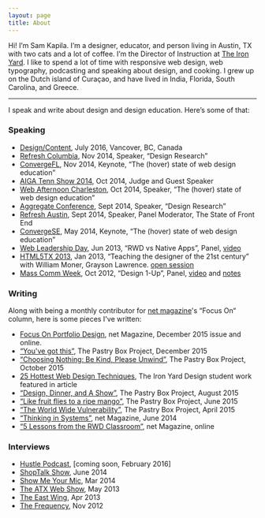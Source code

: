 ```yaml
---
layout: page
title: About
---
```


Hi! I’m Sam Kapila. I’m a designer, educator, and person living in Austin, TX with two cats and a lot of coffee. I’m the Director of Instruction at [The Iron Yard](http://www.theironyard.com). I like to spend a lot of time with responsive web design, web typography, podcasting and speaking about design, and cooking. I grew up on the Dutch island of Curaçao, and have lived in India, Florida, South Carolina, and Greece. 

---

I speak and write about design and design education. Here’s some of that: 





<div class="about">
<h3>Speaking</h3>
<ul>
<li><a href="http://www.designcontentconf.com/" class="bold">Design/Content</a>, July 2016, Vancover, BC, Canada</li>
<li><a class="bold" href="https://www.eventbrite.com/e/refresh-columbia-november-2014-registration-14328658403">Refresh Columbia</a>, Nov 2014, Speaker, “Design Research”</li>
<li><a class="bold" href="http://www.convergefl.com">ConvergeFL</a>, Nov 2014, Keynote, “The (hover) state of web design education” </li>
<li><a class="bold" href="http://www.tennshow2014.com">AIGA Tenn Show 2014</a>, Oct 2014, Judge and Guest Speaker</li>
<li><a class="bold" href="http://charleston.webafternoon.com/">Web Afternoon Charleston</a>, Oct 2014, Speaker, “The (hover) state of web design education”</li>
<li><a class="bold" href="http://charleston.webafternoon.com/">Aggregate Conference</a>, Sept 2014, Speaker, “Design Research”</li>
<li><a class="bold" href="https://www.facebook.com/events/284326435089364/?ref_dashboard_filter=past">Refresh Austin</a>, Sept 2014, Speaker, Panel Moderator, The State of Front End</li>
<li><a class="bold" href="http://www.convergese.com">ConvergeSE</a>, May 2014, Keynote, “The (hover) state of web design education”</li>
<li><a class="bold" href="#" target="_blank">Web Leadership Day</a>, Jun 2013,
“RWD vs Native Apps”, Panel, <a href="http://www.youtube.com/watch?v=G6vl5vLz3bo&list=PLxtytQtmHMVMBfEPV71DOW9HMiYqInTF_" target="_blank">video</a></li>
<li><a class="bold" href="http://html5tx.com/pages/speakers" target="_blank">HTML5TX 2013</a>, Jan 2013,
“Teaching the designer of the 21st century” with William Moner, Grayson Lawrence. <a href="http://eventifier.co/event/html5tx/samkap" target="_blank">open session</a></li>
<li><a class="bold" href="http://www.txstatemcweek.com">Mass Comm Week</a>, Oct 2012,
“Design 1-Up”, Panel, <a href="http://www.ustream.tv/recorded/26581450" target="_blank">video</a> and <a href="http://www.samkapila.com/sharing/mcweek" target="_blank">notes</a></li>
</ul>


<h3>Writing</h3>
<p>Along with being a monthly contributor for <a href="http://www.creativebloq.com" class="bold">net magazine</a>'s “Focus On“ column, here is some pieces I've written:</p>
<ul class="aboutlist">
<li><a href="http://www.creativebloq.com/portfolios/how-make-cohesive-online-design-portfolio-111517909" class="bold">Focus On Portfolio Design</a>, net Magazine, December 2015 issue and online.</li>
<!-- <li><a href="" class="bold"></a></li> -->
<li><a href="https://the-pastry-box-project.net/sameera-kapila/2015-december-10" class="bold">“You've got this”</a>, The Pastry Box Project, December 2015</li>
<li><a href="https://the-pastry-box-project.net/sameera-kapila/2015-october-7" class="bold">“Choosing Nothing: Be Kind, Please Unwind”</a>, The Pastry Box Project, October 2015</li>
<li><a href="http://www.creativebloq.com/netmag/25-hottest-web-design-techniques-81516153" class="bold">25 Hottest Web Design Techniques</a>, The Iron Yard Design student work featured in article</li>
<li><a href="https://the-pastry-box-project.net/sameera-kapila/2015-august-14" class="bold">“Design, Dinner, and A Show”</a>, The Pastry Box Project, August 2015</li>
<li><a href="https://the-pastry-box-project.net/sameera-kapila/2015-june-11" class="bold">“Like fruit flies to a ripe mango”</a>, The Pastry Box Project, June 2015</li>
<li><a href="https://the-pastry-box-project.net/sameera-kapila/2015-april-15" class="bold">“The World Wide Vulnerability”</a>, The Pastry Box Project, April 2015</li>
<li><a class="bold" href="http://www.creativebloq.com/netmag/why-you-should-think-web-building-part-larger-system-71412395" target="_blank">“Thinking in Systems”</a>, net Magazine, June 2014</li>
<li><a class="bold" href="http://www.creativebloq.com/netmag/5-lessons-responsive-web-design-classroom-7135527" target="_blank">“5 Lessons from the RWD Classroom”</a>, net Magazine, online
</li>
</ul>


<h3>Interviews</h3>
<ul>
<li><a href="http://funsize.co/hustle" class="bold">Hustle Podcast</a>, [coming soon, February 2016]</li>
<li> <a class="bold" href="http://www.shoptalkshow.com/episodes/121-sam-kapila/" target="_blank">ShopTalk Show</a>, June 2014</li>
<li><a class="bold" href="http://goodstuff.fm/smym/39" target="_blank">Show Me Your Mic</a>, Mar 2014</li>
<li><a class="bold" href="http://atxwebshow.com/2013/05/16/64-with-sam-kapila/" target="_blank">The ATX Web Show</a>, May 2013</li>
<li><a class="bold" href="http://5by5.tv/eastwing/52" target="_blank">The East Wing</a>, Apr 2013</li>
<li><a class="bold" href="http://5by5.tv/frequency/27" target="_blank">The Frequency</a>, Nov 2012</li>
</ul>
